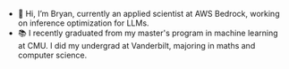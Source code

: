- :wave: Hi, I’m Bryan, currently an applied scientist at AWS Bedrock, working on inference optimization for LLMs.
- :books: I recently graduated from my master's program in machine learning at CMU. I did my undergrad at Vanderbilt, majoring in maths and computer science. 
